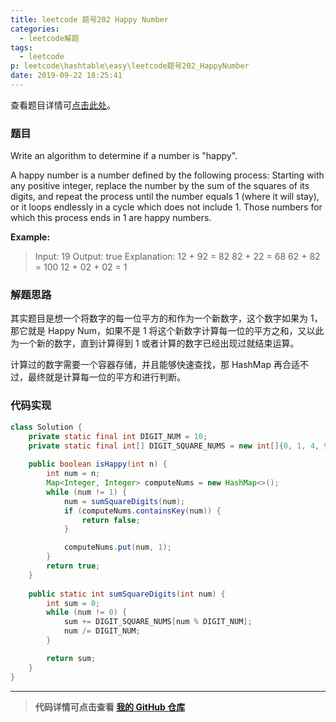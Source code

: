 ```yaml
---
title: leetcode 题号202 Happy Number
categories:
  - leetcode解题
tags:
  - leetcode
p: leetcode\hashtable\easy\leetcode题号202_HappyNumber
date: 2019-09-22 18:25:41
---
```


查看题目详情可[点击此处](https://leetcode.com/problems/happy-number/)。

### 题目

Write an algorithm to determine if a number is "happy".

A happy number is a number defined by the following process: Starting with any positive integer, replace the number by the sum of the squares of its digits, and repeat the process until the number equals 1 (where it will stay), or it loops endlessly in a cycle which does not include 1. Those numbers for which this process ends in 1 are happy numbers.

**Example:** 

> Input: 19
Output: true
Explanation: 
12 + 92 = 82
82 + 22 = 68
62 + 82 = 100
12 + 02 + 02 = 1

### 解题思路

其实题目是想一个将数字的每一位平方的和作为一个新数字，这个数字如果为 1，那它就是 Happy Num，如果不是 1 将这个新数字计算每一位的平方之和，又以此为一个新的数字，直到计算得到 1 或者计算的数字已经出现过就结束运算。

计算过的数字需要一个容器存储，并且能够快速查找，那 HashMap 再合适不过，最终就是计算每一位的平方和进行判断。

### 代码实现

```java
class Solution {
    private static final int DIGIT_NUM = 10;
    private static final int[] DIGIT_SQUARE_NUMS = new int[]{0, 1, 4, 9, 16, 25, 36, 49, 64, 81};
    
    public boolean isHappy(int n) {
        int num = n;
        Map<Integer, Integer> computeNums = new HashMap<>();
        while (num != 1) {
            num = sumSquareDigits(num);
            if (computeNums.containsKey(num)) {
                return false;
            }

            computeNums.put(num, 1);
        }
        return true;
    }
    
    public static int sumSquareDigits(int num) {
        int sum = 0;
        while (num != 0) {
            sum += DIGIT_SQUARE_NUMS[num % DIGIT_NUM];
            num /= DIGIT_NUM;
        }

        return sum;
    }
}
```

****
> **代码详情可点击查看 [我的 GitHub 仓库](https://github.com/CloneableX/leetcode/)**